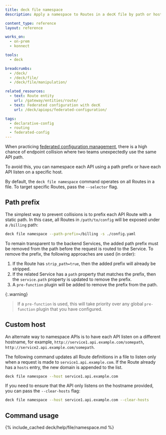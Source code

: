 ```yaml
---
title: deck file namespace
description: Apply a namespace to Routes in a decK file by path or hostname.

content_type: reference
layout: reference

works_on:
  - on-prem
  - konnect

tools:
  - deck

breadcrumbs:
  - /deck/
  - /deck/file/
  - /deck/file/manipulation/

related_resources:
  - text: Route entity
    url: /gateway/entities/route/
  - text: Federated configuration with decK
    url: /deck/apiops/federated-configuration/

tags:
  - declarative-config
  - routing
  - federated-config
---
```


When practicing [federated configuration management](/deck/apiops/federated-configuration/), there is a high chance of endpoint collision where two teams unexpectedly use the same API path.

To avoid this, you can namespace each API using a path prefix or have each API listen on a specific host.

By default, the `deck file namespace` command operates on all Routes in a file. To target specific Routes, pass the `--selector` flag.

## Path prefix

The simplest way to prevent collisions is to prefix each API Route with a static path. In this case, all Routes in `/path/to/config` will be exposed under a `/billing` path:

```bash
deck file namespace --path-prefix=/billing -s ./config.yaml
```

To remain transparent to the backend Services, the added path prefix must be removed from the path before the request is routed to the Service. To remove the prefix, the following approaches are used (in order):

1. If the Route has `strip_path=true`, then the added prefix will already be stripped.
1. If the related Service has a `path` property that matches the prefix, then the `service.path` property is updated to remove the prefix.
1. A `pre-function` plugin will be added to remove the prefix from the path.

{:.warning}
> If a `pre-function` is used, this will take priority over any global `pre-function` plugin that you have configured.

## Custom host

An alternate way to namespace APIs is to have each API listen on a different hostname, for example, `http://service1.api.example.com/somepath`, `http://service2.api.example.com/somepath`.

The following command updates all Route definitions in a file to listen only when a request is made to `service1.api.example.com`. If the Route already has a `hosts` entry, the new domain is appended to the list.

```bash
deck file namespace --host service1.api.example.com
```

If you need to ensure that the API only listens on the hostname provided, you can pass the `--clear-hosts` flag:

```bash
deck file namespace --host service1.api.example.com --clear-hosts
```

## Command usage

{% include_cached deck/help/file/namespace.md %}
